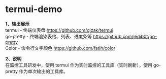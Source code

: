 # termui-demo


**1、输出展示**   
termui - 终端仪表盘 <https://github.com/gizak/termui>    
go-pretty - 终端渲染表格、列表、进度条等 <https://github.com/jedib0t/go-pretty>   
Color - 命令行文字颜色 <https://github.com/fatih/color>   

**2、说明**   
在监控工具研发中，使用 termui 作为实时监控的工具库（实时刷新），使用 go-pretty 作为单次输出的工具库。

